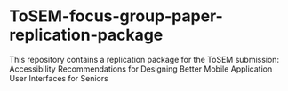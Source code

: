 # ToSEM-focus-group-paper-replication-package
This repository contains a replication package for the ToSEM submission: Accessibility Recommendations for Designing Better Mobile Application User Interfaces for Seniors
